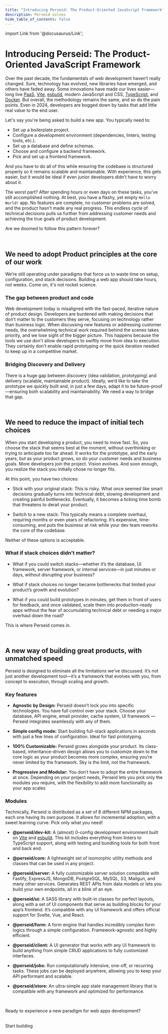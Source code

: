 ```yaml
---
title: "Introducing Perseid: The Product-Oriented JavaScript Framework"
description: Perseid solves
hide_table_of_contents: false
---
```


import Link from '@docusaurus/Link';


# Introducing Perseid: The Product-Oriented JavaScript Framework

Over the past decade, the fundamentals of web development haven’t really changed. Sure, technology has evolved, new libraries have emerged, and others have faded away. Some innovations have made our lives easier—long live [PaaS](https://en.wikipedia.org/wiki/Platform_as_a_service), [Vite](https://vite.dev/), [esbuild](https://esbuild.github.io/), modern JavaScript and CSS, [TypeScript](https://www.typescriptlang.org/), and [Docker](https://www.docker.com/). But overall, the methodology remains the same, and so do the pain points. Even in 2024, developers are bogged down by tasks that add little real value to the end user.

Let's say you're being asked to build a new app. You typically need to:
- Set up a boilerplate project.
- Configure a development environment (dependencies, linters, testing tools, etc.).
- Set up a database and define schemas.
- Choose and configure a backend framework.
- Pick and set up a frontend framework.

And you have to do all of this while ensuring the codebase is structured properly so it remains scalable and maintainable. With experience, this gets easier, but it would be ideal if even junior developers didn’t have to worry about it.

The worst part? After spending hours or even days on these tasks, you’ve still accomplished nothing. At best, you have a flashy, yet empty `Hello World!` app. No features are complete, no customer problems are solved, and the product hasn’t made any real progress. This endless cycle of technical decisions pulls us further from addressing customer needs and achieving the true goals of product development.

Are we doomed to follow this pattern forever?

<br />

## We need to adopt Product principles at the core of our work

We’re still operating under paradigms that force us to waste time on setup, configuration, and stack decisions. Building a web app should take hours, not weeks. Come on, it's not rocket science.

### The gap between product and code

Web development today is misaligned with the fast-paced, iterative nature of product design. Developers are burdened with making decisions that don’t matter to the customers they serve, focusing on technology rather than business logic. When discussing new features or addressing customer needs, the overwhelming technical work required behind the scenes takes priority, and we lose sight of the bigger picture. This happens because the tools we use don't allow developers to swiftly move from idea to execution. They certainly don’t enable rapid prototyping or the quick iteration needed to keep up in a competitive market.

### Bridging Discovery and Delivery

There is a huge gap between discovery (idea validation, prototyping) and delivery (scalable, maintainable product). Ideally, we’d like to take the prototype we quickly built and, in just a few days, adapt it to be future-proof—ensuring both scalability and maintainability. We need a way to bridge that gap.

<br />

## We need to reduce the impact of initial tech choices

When you start developing a product, you need to move fast. So, you choose the stack that seems best at the moment, without overthinking or trying to anticipate too far ahead. It works for the prototype, and the early years, but as your product grows, so do your customer needs and business goals. More developers join the project. Vision evolves. And soon enough, you realize the stack you initially chose no longer fits.

At this point, you have two choices:

- Stick with your original stack: This is risky. What once seemed like smart decisions gradually turns into technical debt, slowing development and creating painful bottlenecks. Eventually, it becomes a ticking time bomb that threatens to derail your product.

- Switch to a new stack: This typically means a complete overhaul, requiring months or even years of refactoring. It’s expensive, time-consuming, and puts the business at risk while your dev team reworks the core of the codebase.

Neither of these options is acceptable.

### What if stack choices didn’t matter?

- What if you could switch stacks—whether it’s the database, UI framework, server framework, or internal services—in just minutes or days, without disrupting your business?

- What if stack choices no longer became bottlenecks that limited your product’s growth and evolution?

- What if you could build prototypes in minutes, get them in front of users for feedback, and once validated, scale them into production-ready apps without the fear of accumulating technical debt or needing a major overhaul down the road?

This is where Perseid comes in.

<br />

## A new way of building great products, with unmatched speed

Perseid is designed to eliminate all the limitations we've discussed. It’s not just another development tool—it’s a framework that evolves with you, from concept to execution, through scaling and growth.

### Key features

- **Agnostic by Design:** Perseid doesn’t lock you into specific technologies. You have full control over your stack. Choose your database, API engine, email provider, cache system, UI framework — Perseid integrates seamlessly with any of them.

- **Simple config mode:** Start building full-stack applications in seconds with just a few lines of configuration. Ideal for fast prototyping.

- **100% Customizable:** Perseid grows alongside your product. Its class-based, inheritance-driven design allows you to customize down to the core logic as your product becomes more complex, ensuring you’re never limited by the framework. Sky is the limit, not the framework.

- **Progressive and Modular:** You don’t have to adopt the entire framework at once. Depending on your project needs, Perseid lets you pick only the modules you require, with the flexibility to add more functionality as your app scales

### Modules

Technically, Perseid is distributed as a set of 8 different NPM packages, each one having its own purpose. It allows for incremental adoption, with a sweet learning curve. Pick only what you need!

- **@perseid/dev-kit:** A (almost) 0-config development environment built on [Vite](https://vite.dev/) and [esbuild](https://esbuild.github.io/). This kit includes everything from linters to TypeScript support, along with testing and bundling tools for both front and back end.

- **@perseid/core:** A lightweight set of isomorphic utility methods and classes that can be used in any project.

- **@perseid/server:** A fully customizable server solution compatible with Fastify, ExpressJS, MongoDB, PostgreSQL, MySQL, S3, Mailgun, and many other services. Generates REST APIs from data models or lets you build your own endpoints, all in a blink of an eye.

- **@perseid/ui:** A SASS library with built-in classes for perfect layouts, along with a set of UI components that serve as building blocks for your app’s frontend. It’s compatible with any UI framework and offers official support for Svelte, Vue, and React.

- **@perseid/form:** A form engine that handles incredibly complex form logics through a simple configuration. Framework-agnostic and highly efficient.

- **@perseid/client:** A UI generator that works with any UI framework to build anything from simple CRUD applications to fully customized interfaces.

- **@perseid/jobs:** Run computationally intensive, one-off, or recurring tasks. These jobs can be deployed anywhere, allowing you to keep your API performant and scalable.

- **@perseid/store:** An ultra-simple app state management library that is compatible with any framework and optimized for performance.

<br/>

Ready to experience a new paradigm for web apps development?

<br/>

<Link
  className="hero__button"
  to="/docs/learn/intro">
  Start building
</Link>


<br/>
